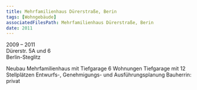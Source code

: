 ```yaml
---
title: Mehrfamilienhaus Dürerstraße, Berin
tags: [Wohngebäude]
associatedFilesPath: Mehrfamilienhaus Dürerstraße, Berin
date: 2011
---
```

2009 – 2011<br/>
Dürerstr. 5A und 6<br/>
Berlin-Steglitz

Neubau
Mehrfamilienhaus mit Tiefgarage
6 Wohnungen
Tiefgarage mit 12 Stellplätzen
Entwurfs-, Genehmigungs- und Ausführungsplanung
Bauherrin: privat
